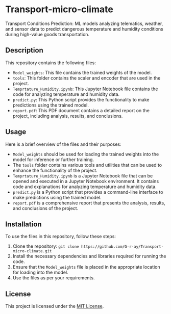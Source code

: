 # Transport-micro-climate
Transport Conditions Prediction: ML models analyzing telematics, weather, and sensor data to predict dangerous temperature and humidity conditions during high-value goods transportation.

## Description
This repository contains the following files:

- `Model_weights`: This file contains the trained weights of the model.
- `tools`: This folder contains the scaler and encoder that are used in the project.
- `Temprtature_Humidity.ipynb`: This Jupyter Notebook file contains the code for analyzing temperature and humidity data.
- `predict.py`: This Python script provides the functionality to make predictions using the trained model.
- `report.pdf`: This PDF document contains a detailed report on the project, including analysis, results, and conclusions.

## Usage
Here is a brief overview of the files and their purposes:

- `Model_weights` should be used for loading the trained weights into the model for inference or further training.
- The `tools` folder contains various tools and utilities that can be used to enhance the functionality of the project.
- `Temprtature_Humidity.ipynb` is a Jupyter Notebook file that can be opened and executed in a Jupyter Notebook environment. It contains code and explanations for analyzing temperature and humidity data.
- `predict.py` is a Python script that provides a command-line interface to make predictions using the trained model.
- `report.pdf` is a comprehensive report that presents the analysis, results, and conclusions of the project.

## Installation
To use the files in this repository, follow these steps:

1. Clone the repository: `git clone https://github.com/G-r-ay/Transport-micro-climate.git`
2. Install the necessary dependencies and libraries required for running the code.
3. Ensure that the `Model_weights` file is placed in the appropriate location for loading into the model.
4. Use the files as per your requirements.

## License
This project is licensed under the [MIT License](LICENSE).
